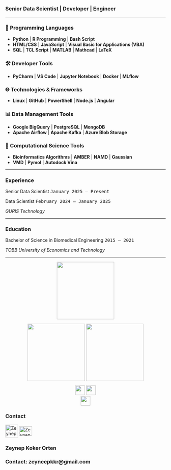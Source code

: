 <h3 style="font-weight: bold;">Senior Data Scientist  |  Developer  |  Engineer</h3>

---

### 🚀 Programming Languages

- **Python** | **R Programming** | **Bash Script**
- **HTML/CSS** | **JavaScript** | **Visual Basic for Applications (VBA)**
- **SQL** | **TCL Script** | **MATLAB** | **Mathcad** | **LaTeX**

### 🛠️ Developer Tools

- **PyCharm** | **VS Code** | **Jupyter Notebook** | **Docker** | **MLflow**
  
### 🌐 Technologies & Frameworks

- **Linux** | **GitHub** | **PowerShell** | **Node.js** | **Angular**

### 📊 Data Management Tools

- **Google BigQuery** | **PostgreSQL** | **MongoDB**
- **Apache Airflow** | **Apache Kafka** | **Azure Blob Storage**

### 🔬 Computational Science Tools

- **Bioinformatics Algorithms** | **AMBER** | **NAMD** | **Gaussian**
- **VMD** | **Pymol** | **Autodock Vina**


---
  
<h3 style="font-weight: bold;">Experience</h3>
<p align="left">Senior Data Scientist <tt align="right">January 2025 – Present</tt></p>
<p align="left">Data Scientist <tt align="right">February 2024 – January 2025</tt></p>
<i>GURIS Technology</i>

---

<h3 style="font-weight: bold;">Education</h3>

<p align="left">Bachelor of Science in Biomedical Engineering <tt>2015 – 2021</tt></p>
<i>TOBB University of Economics and Technology</i>

---

<p align="center"><img align='center' src="https://github-readme-stats.vercel.app/api/top-langs/?username=zeynepkoker&layout=compact" height="180"></p>

<p align="center">
  <img align='center' src="https://github-readme-stats.vercel.app/api?username=zeynepkoker&show_icons=true&hide_title=true&count_private=true" height="180" />
  <img align='center' src="https://github-readme-streak-stats.herokuapp.com/?user=zeynepkoker&hide_title=true" height="180" />
</p>

<p align="center">
  <a href="https://www.github.com/zeynepkoker"><img src="https://img.shields.io/github/followers/zeynepkoker?style=social" height="30"/></a>
  <a href="https://www.linkedin.com/in/zeynep-koker/"><img src="https://img.shields.io/badge/linkedin-%230077B5.svg?style=for-the-badge&logo=linkedin&logoColor=white"height="30" /></a>
  <br>
  <img src="https://komarev.com/ghpvc/?username=zeynepkoker" height="30"/>
</p>

### Contact

<p>
  <a href="https://linkedin.com/in/zeynep-koker/" target="blank"><img align="center" src="https://upload.wikimedia.org/wikipedia/commons/thumb/8/81/LinkedIn_icon.svg/2048px-LinkedIn_icon.svg.png" alt="Zeynep Koker Linkedin Page" height="40" width="40" /></a>
  <a href="mailto:zeyneepkkr@gmail.com" target="blank"><img align="center" src="https://upload.wikimedia.org/wikipedia/commons/thumb/7/7e/Gmail_icon_%282020%29.svg/512px-Gmail_icon_%282020%29.svg.png?20221017173631" alt="Zeynep Koker gmail adress" height="30" width="40" /></a>
</p>
<h3 style="font-weight: bold;">Zeynep Koker Orten</h3>
<h3 style="font-weight: bold;">Contact: <a href="mailto:zeyneepkkr@gmail.com" style="text-decoration: none; color: inherit;">zeyneepkkr@gmail.com</a></h3>
